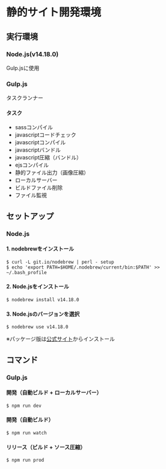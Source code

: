 # 静的サイト開発環境

## 実行環境

### Node.js(v14.18.0)
Gulp.jsに使用

### Gulp.js
タスクランナー

#### タスク
- sassコンパイル
- javascriptコードチェック
- javascriptコンパイル
- javascriptバンドル
- javascript圧縮（バンドル）
- ejsコンパイル
- 静的ファイル出力（画像圧縮）
- ローカルサーバー
- ビルドファイル削除
- ファイル監視

## セットアップ

### Node.js

#### 1. nodebrewをインストール
```
$ curl -L git.io/nodebrew | perl - setup
$ echo 'export PATH=$HOME/.nodebrew/current/bin:$PATH' >> ~/.bash_profile
```

#### 2. Node.jsをインストール
```
$ nodebrew install v14.18.0
```

#### 3. Node.jsのバージョンを選択
```
$ nodebrew use v14.18.0
```

※パッケージ版は[公式サイト](https://nodejs.org/ja/download/)からインストール


## コマンド

### Gulp.js

#### 開発（自動ビルド + ローカルサーバー）
```
$ npm run dev
```

#### 開発（自動ビルド）
```
$ npm run watch
```

#### リリース（ビルド + ソース圧縮）
```
$ npm run prod
```
